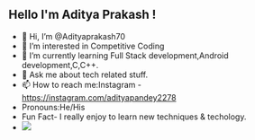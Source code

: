 ##   Hello I'm Aditya Prakash !
- 👋 Hi, I’m @Adityaprakash70
- 👀 I’m interested in Competitive Coding
- 🌱 I’m currently learning Full Stack development,Android development,C,C++.
- 💞️ Ask me about tech related stuff.
- 📫 How to reach me:Instagram -https://instagram.com/adityapandey2278
-  Pronouns:He/His
-  Fun Fact- I really enjoy to learn new techniques & techology.
-  <img src="https://github-readme-stats.vercel.app/api?username=Adityaprakash70&&show_icons=true&title_color=ffffff&icon_color=bb2acf&text_color=daf7dc&bg_color=151515">



<!---
Adityaprakash70/Adityaprakash70 is a ✨ special ✨ repository because its `README.md` (this file) appears on your GitHub profile.
You can click the Preview link to take a look at your changes.
--->
